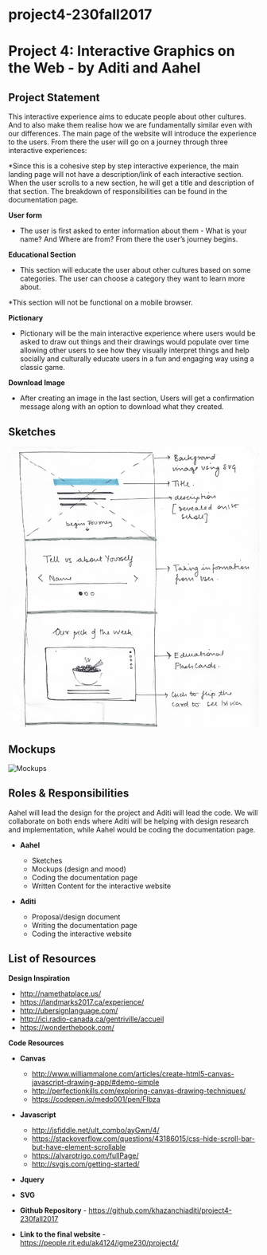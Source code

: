 # project4-230fall2017
# Project 4: Interactive Graphics on the Web - by Aditi and Aahel

## Project Statement
This interactive experience aims to educate people about other cultures. And to also make them realise how we are fundamentally similar even with our differences. The main page of the website will introduce the experience to the users. From there the user will go on a journey through three interactive experiences:

*Since this is a cohesive step by step interactive experience, the main landing page will not have a description/link of each interactive section. When the user scrolls to a new section, he will get a title and description of that section. The breakdown of responsibilities can be found in the documentation page.

**User form**
- The user is first asked to enter information about them - What is your name? And Where are from? From there the user’s journey begins.

**Educational Section**
- This section will educate the user about other cultures based on some categories. The user can choose a category they want to learn more about.

*This section will not be functional on a mobile browser.

**Pictionary**
- Pictionary will be the main interactive experience where users would be asked to draw out things and their drawings would populate over time allowing other users to see how they visually interpret things and help socially and culturally educate users in a fun and engaging way using a classic game. 

**Download Image**
- After creating an image in the last section, Users will get a confirmation message along with an option to download what they created.

## Sketches
![Sketches](https://github.com/khazanchiaditi/project4-230fall2017/blob/master/sketch.jpg)

## Mockups
![Mockups](https://github.com/khazanchiaditi/project4-230fall2017/tree/master/design_screens)

## Roles & Responsibilities
Aahel will lead the design for the project and Aditi will lead the code. We will collaborate on both ends where Aditi will be helping with design research and implementation, while Aahel would be coding the documentation page.

- **Aahel**
  - Sketches
  - Mockups (design and mood)
  - Coding the documentation page
  - Written Content for the interactive website
  
- **Aditi**
  - Proposal/design document
  - Writing the documentation page
  - Coding the interactive website

## List of Resources

**Design Inspiration**
- http://namethatplace.us/
- https://landmarks2017.ca/experience/
- http://ubersignlanguage.com/
- http://ici.radio-canada.ca/gentriville/accueil
- https://wonderthebook.com/

**Code Resources**
- **Canvas**
  - http://www.williammalone.com/articles/create-html5-canvas-javascript-drawing-app/#demo-simple
  - http://perfectionkills.com/exploring-canvas-drawing-techniques/
  - https://codepen.io/medo001/pen/FIbza

- **Javascript**
  - http://jsfiddle.net/ult_combo/ayGwn/4/
  - https://stackoverflow.com/questions/43186015/css-hide-scroll-bar-but-have-element-scrollable
  - https://alvarotrigo.com/fullPage/
  - http://svgjs.com/getting-started/
  
- **Jquery**
- **SVG**

- **Github Repository** - https://github.com/khazanchiaditi/project4-230fall2017
- **Link to the final website** - https://people.rit.edu/ak4124/igme230/project4/


